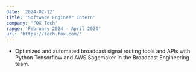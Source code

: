 ```yaml
---
date: '2024-02-12'
title: 'Software Engineer Intern'
company: 'FOX Tech'
range: 'February 2024 - April 2024'
url: 'https://tech.fox.com/'
---
```


- Optimized and automated broadcast signal routing tools and APIs with Python Tensorflow and AWS Sagemaker in the Broadcast Engineering team.

